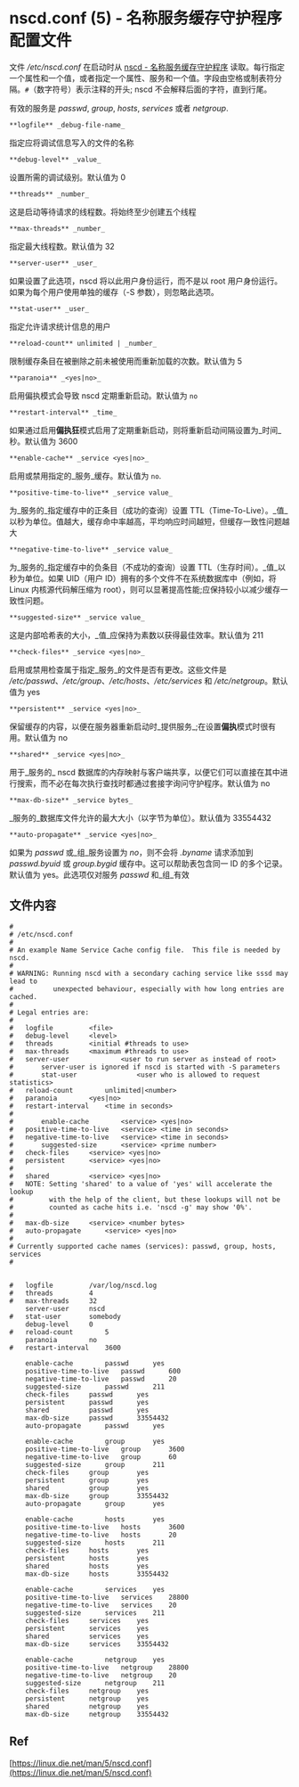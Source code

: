 # nscd.conf (5) - 名称服务缓存守护程序配置文件

文件 _/etc/nscd.conf_ 在启动时从 [nscd - 名称服务缓存守护程序](../system/nscd.8.md)
读取。每行指定一个属性和一个值，或者指定一个属性、服务和一个值。字段由空格或制表符分隔。`#`（数字符号）表示注释的开头; nscd 不会解释后面的字符，直到行尾。

有效的服务是 _passwd_, _group_, _hosts_, _services_ 或者 _netgroup_.

`**logfile** _debug-file-name_`

指定应将调试信息写入的文件的名称

`**debug-level** _value_`

设置所需的调试级别。默认值为 0

`**threads** _number_`

这是启动等待请求的线程数。将始终至少创建五个线程

`**max-threads** _number_`

指定最大线程数。默认值为 32

`**server-user** _user_`

如果设置了此选项，nscd 将以此用户身份运行，而不是以 root 用户身份运行。如果为每个用户使用单独的缓存（-S 参数），则忽略此选项。

`**stat-user** _user_`

指定允许请求统计信息的用户

`**reload-count** unlimited | _number_`

限制缓存条目在被删除之前未被使用而重新加载的次数。默认值为 5

`**paranoia** _<yes|no>_`

启用偏执模式会导致 nscd 定期重新启动。默认值为 `no`

`**restart-interval** _time_`

如果通过启用**偏执狂**模式启用了定期重新启动，则将重新启动间隔设置为_时间_秒。默认值为 3600

`**enable-cache** _service <yes|no>_`

启用或禁用指定的_服务_缓存。默认值为 `no`.

`**positive-time-to-live** _service value_`

为_服务的_指定缓存中的正条目（成功的查询）设置 TTL（Time-To-Live）。_值_以秒为单位。值越大，缓存命中率越高，平均响应时间越短，但缓存一致性问题越大

`**negative-time-to-live** _service value_`

为_服务的_指定缓存中的负条目（不成功的查询）设置 TTL（生存时间）。_值_以秒为单位。如果 UID（用户 ID）拥有的多个文件不在系统数据库中（例如，将 Linux 内核源代码解压缩为
root），则可以显著提高性能;应保持较小以减少缓存一致性问题。

`**suggested-size** _service value_`

这是内部哈希表的大小，_值_应保持为素数以获得最佳效率。默认值为 211

`**check-files** _service <yes|no>_`

启用或禁用检查属于指定_服务_的文件是否有更改。这些文件是 _/etc/passwd_、_/etc/group_、_/etc/hosts_、_/etc/services_ 和 _/etc/netgroup_。默认值为 yes

`**persistent** _service <yes|no>_`

保留缓存的内容，以便在服务器重新启动时_提供服务_;在设置**偏执**模式时很有用。默认值为 no

`**shared** _service <yes|no>_`

用于_服务的_ nscd 数据库的内存映射与客户端共享，以便它们可以直接在其中进行搜索，而不必在每次执行查找时都通过套接字询问守护程序。默认值为 no

`**max-db-size** _service bytes_`

_服务的_数据库文件允许的最大大小（以字节为单位）。默认值为 33554432

`**auto-propagate** _service <yes|no>_`

如果为 _passwd_  或_组_服务设置为 _no_，则不会将 _.byname_ 请求添加到 _passwd.byuid_ 或 _group.bygid_ 缓存中。这可以帮助表包含同一 ID 的多个记录。默认值为
yes。此选项仅对服务 _passwd_ 和_组_有效

## 文件内容

```
#
# /etc/nscd.conf
#
# An example Name Service Cache config file.  This file is needed by nscd.
#
# WARNING: Running nscd with a secondary caching service like sssd may lead to
#          unexpected behaviour, especially with how long entries are cached.
#
# Legal entries are:
#
#	logfile			<file>
#	debug-level		<level>
#	threads			<initial #threads to use>
#	max-threads		<maximum #threads to use>
#	server-user             <user to run server as instead of root>
#		server-user is ignored if nscd is started with -S parameters
#       stat-user               <user who is allowed to request statistics>
#	reload-count		unlimited|<number>
#	paranoia		<yes|no>
#	restart-interval	<time in seconds>
#
#       enable-cache		<service> <yes|no>
#	positive-time-to-live	<service> <time in seconds>
#	negative-time-to-live   <service> <time in seconds>
#       suggested-size		<service> <prime number>
#	check-files		<service> <yes|no>
#	persistent		<service> <yes|no>
#
#	shared			<service> <yes|no>
#	NOTE: Setting 'shared' to a value of 'yes' will accelerate the lookup
#	      with the help of the client, but these lookups will not be
#	      counted as cache hits i.e. 'nscd -g' may show '0%'.
#
#	max-db-size		<service> <number bytes>
#	auto-propagate		<service> <yes|no>
#
# Currently supported cache names (services): passwd, group, hosts, services
#


#	logfile			/var/log/nscd.log
#	threads			4
#	max-threads		32
	server-user		nscd
#	stat-user		somebody
	debug-level		0
#	reload-count		5
	paranoia		no
#	restart-interval	3600

	enable-cache		passwd		yes
	positive-time-to-live	passwd		600
	negative-time-to-live	passwd		20
	suggested-size		passwd		211
	check-files		passwd		yes
	persistent		passwd		yes
	shared			passwd		yes
	max-db-size		passwd		33554432
	auto-propagate		passwd		yes

	enable-cache		group		yes
	positive-time-to-live	group		3600
	negative-time-to-live	group		60
	suggested-size		group		211
	check-files		group		yes
	persistent		group		yes
	shared			group		yes
	max-db-size		group		33554432
	auto-propagate		group		yes

	enable-cache		hosts		yes
	positive-time-to-live	hosts		3600
	negative-time-to-live	hosts		20
	suggested-size		hosts		211
	check-files		hosts		yes
	persistent		hosts		yes
	shared			hosts		yes
	max-db-size		hosts		33554432

	enable-cache		services	yes
	positive-time-to-live	services	28800
	negative-time-to-live	services	20
	suggested-size		services	211
	check-files		services	yes
	persistent		services	yes
	shared			services	yes
	max-db-size		services	33554432

	enable-cache		netgroup	yes
	positive-time-to-live	netgroup	28800
	negative-time-to-live	netgroup	20
	suggested-size		netgroup	211
	check-files		netgroup	yes
	persistent		netgroup	yes
	shared			netgroup	yes
	max-db-size		netgroup	33554432
```

## Ref

[https://linux.die.net/man/5/nscd.conf](https://linux.die.net/man/5/nscd.conf)

